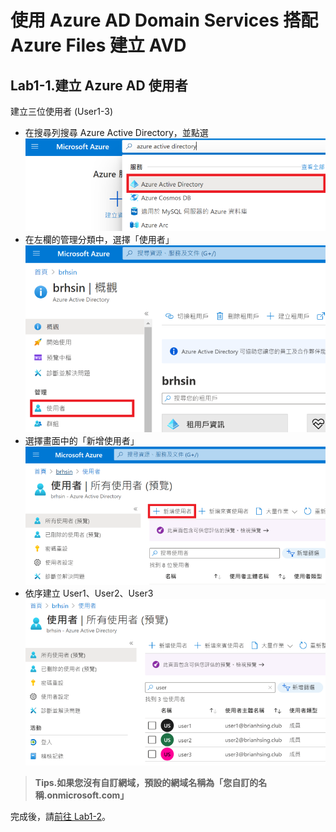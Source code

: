 # 使用 Azure AD Domain Services 搭配 Azure Files 建立 AVD

## Lab1-1.建立 Azure AD 使用者
 建立三位使用者 (User1-3)<br>
 - 在搜尋列搜尋 Azure Active Directory，並點選<br>
 ![GITHUB](https://github.com/BrianHsing/Azure-Virtual-Desktop/blob/master/Lab1/aad1.png "add1")<br>
 - 在左欄的管理分類中，選擇「使用者」<br>
 ![GITHUB](https://github.com/BrianHsing/Azure-Virtual-Desktop/blob/master/Lab1/aad2.png "add2")<br>
 - 選擇畫面中的「新增使用者」<br>
 ![GITHUB](https://github.com/BrianHsing/Azure-Virtual-Desktop/blob/master/Lab1/aad3.png "add3")<br>
 - 依序建立 User1、User2、User3<br>
 ![GITHUB](https://github.com/BrianHsing/Azure-Virtual-Desktop/blob/master/Lab1/add4.png "add4")<br>
 > **Tips.如果您沒有自訂網域，預設的網域名稱為「您自訂的名稱.onmicrosoft.com」** <br>
 
 完成後，請[前往 Lab1-2](https://github.com/BrianHsing/Azure-Virtual-Desktop/blob/master/Lab1-2.md)。<br>